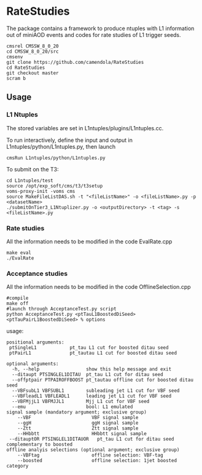 # RateStudies

The package contains a framework to produce ntuples with L1 information out of miniAOD events and codes for rate studies of L1 trigger seeds.

```
cmsrel CMSSW_8_0_20
cd CMSSW_8_0_20/src
cmsenv
git clone https://github.com/camendola/RateStudies
cd RateStudies
git checkout master
scram b
```

## Usage
### L1 Ntuples
The stored variables are set in L1ntuples/plugins/L1ntuples.cc.

To run interactively, define the input and output in L1ntuples/python/L1ntuples.py, then launch
```
cmsRun L1ntuples/python/L1ntuples.py
```
To submit on the T3:
```
cd L1ntuples/test
source /opt/exp_soft/cms/t3/t3setup
voms-proxy-init -voms cms   
source MakeFileListDAS.sh -t "<fileListName>" -o <fileListName>.py -p <datasetName>
./submitOnTier3_L1Ntuplizer.py -o <outputDirectory> -t <tag> -s <fileListName>.py
```
### Rate studies
All the information needs to be modified in the code EvalRate.cpp
```
make eval
./EvalRate
```

### Acceptance studies
All the information needs to be modified in the code OfflineSelection.cpp
```
#compile
make off
#launch through AcceptanceTest.py script
python AcceptanceTest.py <ptTauL1BoostedDiSeed> <ptTauPairL1BoostedDiSeed> % options
```

usage:
```
positional arguments:
 ptSingleL1            pt_tau L1 cut for boosted ditau seed
 ptPairL1              pt_tautau L1 cut for boosted ditau seed

optional arguments:
  -h, --help                 show this help message and exit
  --ditaupt PTSINGLEL1DITAU  pt_tau L1 cut for ditau seed
  --offptpair PTPAIROFFBOOST pt_tautau offline cut for boosted ditau seed
  --VBFsubL1 VBFSUBL1        subleading jet L1 cut for VBF seed
  --VBFleadL1 VBFLEADL1	     leading jet L1 cut for VBF seed
  --VBFMjjL1 VBFMJJL1        Mjj L1 cut for VBF seed
  --emu                      bool: L1 emulated										
signal sample (mandatory argument; exclusive group)
    --VBF                      VBF signal sample
    --ggH                      ggH signal sample
    --Ztt                      Ztt signal sample
    --HHbbtt                   HHbbtt signal sample
 --ditauptOR PTSINGLEL1DITAUOR	 pt_tau L1 cut for ditau seed complementary to boosted	
offline analyis selections (optional argument; exclusive group)
    --VBFtag                   offline selection: VBF-tag
    --boosted                  offline selection: 1jet boosted category



```


   			
